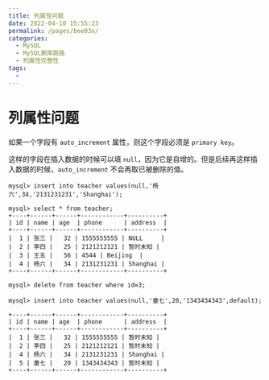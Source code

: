 ```yaml
---
title: 列属性问题
date: 2022-04-10 15:55:23
permalink: /pages/bee03e/
categories:
  - MySQL
  - MySQL删库跑路
  - 列属性完整性
tags:
  - 
---
```

# 列属性问题

如果一个字段有 `auto_increment` 属性，则这个字段必须是 `primary key`。

这样的字段在插入数据的时候可以填 `null`，因为它是自增的。但是后续再这样插入数据的时候，`auto_increment` 不会再取已被删除的值。

```mysql
mysql> insert into teacher values(null,'杨六',34,'2131231231','Shanghai');
```

```mysql
mysql> select * from teacher;
+----+------+------+------------+----------+
| id | name | age  | phone      | address  |
+----+------+------+------------+----------+
|  1 | 张三 |   32 | 1555555555 | NULL     |
|  2 | 李四 |   25 | 2121212121 | 暂时未知 |
|  3 | 王五 |   56 | 4544 | Beijing  |
|  4 | 杨六 |   34 | 2131231231 | Shanghai |
+----+------+------+------------+----------+
```

```mysql
mysql> delete from teacher where id=3;
```

```mysql
mysql> insert into teacher values(null,'童七',20,'1343434343',default);
```

```mysql
+----+------+------+------------+----------+
| id | name | age  | phone      | address  |
+----+------+------+------------+----------+
|  1 | 张三 |   32 | 1555555555 | 暂时未知 |
|  2 | 李四 |   25 | 2121212121 | 暂时未知 |
|  4 | 杨六 |   34 | 2131231231 | Shanghai |
|  5 | 童七 |   20 | 1343434343 | 暂时未知 |
+----+------+------+------------+----------+
```


